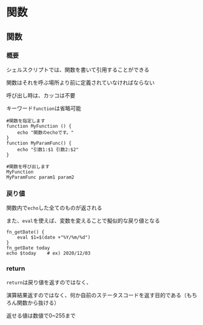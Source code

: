 # 関数

## 関数

### 概要

シェルスクリプトでは、関数を書いて引用することができる

関数はそれを呼ぶ場所より前に定義されていなければならない

呼び出し時は、カッコは不要

キーワード`function`は省略可能

```shell
#関数を指定します
function MyFunction () { 
    echo "関数のechoです。"
}
function MyParamFunc() {
    echo "引数1:$1 引数2:$2"
}

#関数を呼び出します
MyFunction
MyParamFunc param1 param2
```

### 戻り値

関数内で`echo`した全てのものが返される

また、`eval`を使えば、変数を変えることで擬似的な戻り値となる

```shell
fn_getDate() {
    eval $1=$(date +"%Y/%m/%d")
}
fn_getDate today
echo $today    # ex) 2020/12/03
```

### return

`return`は戻り値を返すのではなく、

演算結果返すのではなく、何か自前のステータスコードを返す目的である（もちろん関数から抜ける）

返せる値は数値で0~255まで